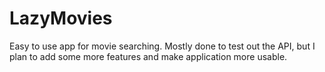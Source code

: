# LazyMovies

Easy to use app for movie searching. Mostly done to test out the API, but I plan to add some more features and make application more usable.
